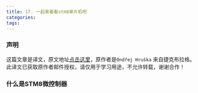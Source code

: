 ```yaml
---
title: 17. 一起来看看stm8单片机吧
categories:
tags:
---
```


### 声明
这篇文章是译文，原文地址[点击这里][原文地址]，原作者是`Ondřej Hruška` 来自捷克布拉格。
此译文已获取原作者邮件授权，请仅用于学习用途，不允许转载，谢谢合作！

### 什么是STM8微控制器





[原文地址]: https://www.ondrovo.com/a/20170105-stm8-first-look/
